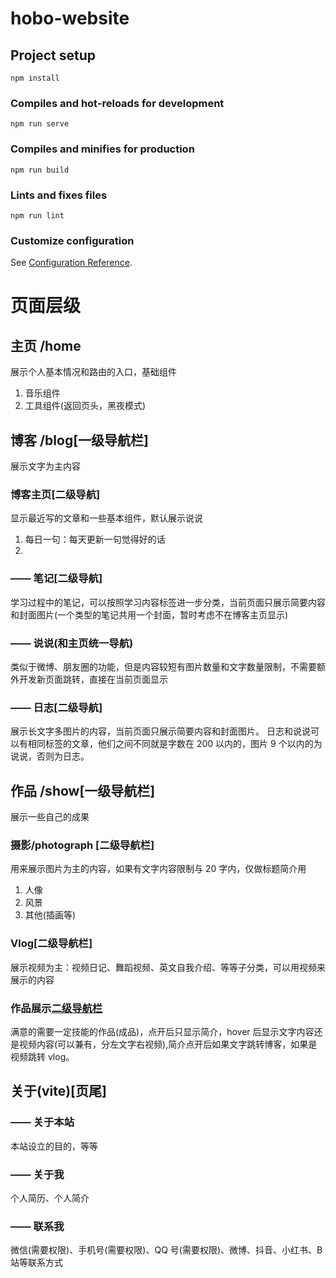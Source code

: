 # hobo-website

## Project setup

```
npm install
```

### Compiles and hot-reloads for development

```
npm run serve
```

### Compiles and minifies for production

```
npm run build
```

### Lints and fixes files

```
npm run lint
```

### Customize configuration

See [Configuration Reference](https://cli.vuejs.org/config/).

# 页面层级

## 主页 /home

展示个人基本情况和路由的入口，基础组件

1. 音乐组件
2. 工具组件(返回页头，黑夜模式)

## 博客 /blog[一级导航栏]

展示文字为主内容

### 博客主页[二级导航]

显示最近写的文章和一些基本组件，默认展示说说

1. 每日一句：每天更新一句觉得好的话
2.

### —— 笔记[二级导航]

学习过程中的笔记，可以按照学习内容标签进一步分类，当前页面只展示简要内容和封面图片(一个类型的笔记共用一个封面，暂时考虑不在博客主页显示)

### —— 说说(和主页统一导航)

类似于微博、朋友圈的功能，但是内容较短有图片数量和文字数量限制，不需要额外开发新页面跳转，直接在当前页面显示

### —— 日志[二级导航]

展示长文字多图片的内容，当前页面只展示简要内容和封面图片。
日志和说说可以有相同标签的文章，他们之间不同就是字数在 200 以内的，图片 9 个以内的为说说，否则为日志。

## 作品 /show[一级导航栏]

展示一些自己的成果

### 摄影/photograph [二级导航栏]

用来展示图片为主的内容，如果有文字内容限制与 20 字内，仅做标题简介用

1. 人像
2. 风景
3. 其他(插画等)

### Vlog[二级导航栏]

展示视频为主：视频日记、舞蹈视频、英文自我介绍、等等子分类，可以用视频来展示的内容

### 作品展示[二级导航栏](暂定)

满意的需要一定技能的作品(成品)，点开后只显示简介，hover 后显示文字内容还是视频内容(可以兼有，分左文字右视频),简介点开后如果文字跳转博客，如果是视频跳转 vlog。

## 关于(vite)[页尾]

### —— 关于本站

本站设立的目的，等等

### —— 关于我

个人简历、个人简介

### —— 联系我

微信(需要权限)、手机号(需要权限)、QQ 号(需要权限)、微博、抖音、小红书、B 站等联系方式
